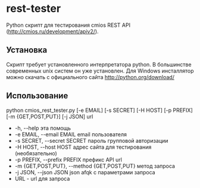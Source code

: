 rest-tester
===========

Python скрипт для тестирования cmios REST API (http://cmios.ru/development/apiv2/).

Установка
---------

Скрипт требует установленного интерпретатора python. В большинстве современных unix систем он уже установлен.
Для Windows инсталлятор можно скачать с официального сайта http://python.org/download/

Использование
-------------

python cmios_rest_tester.py [-e EMAIL] [-s SECRET] [-H HOST] [-p PREFIX] [-m {GET,POST,PUT}] [-j JSON] url

* -h, --help    эта помощь
*  -e EMAIL, --email EMAIL email пользователя
* -s SECRET, --secret SECRET пароль групповой авторизации
* -H HOST, --host HOST  адрес сайта для тестирования (необязательно)
*  -p PREFIX, --prefix PREFIX префикс API url
* -m {GET,POST,PUT}, --method {GET,POST,PUT} метод запроса
* -j JSON, --json JSON  json afqk с параметрами запроса
* URL - url для запроса
